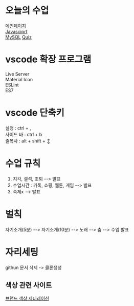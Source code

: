 # 오늘의 수업
[메인페이지](https://kingsong97.github.io/class2024/)   
[Javasciprt](https://kingsong97.github.io/class2024/Javascript/index.html)   
[MySQL](https://kingsong97.github.io/class2024/mysql/index.html)
[Quiz](https://kingsong97.github.io/class2024/quiz/index.html)   
 
# vscode 확장 프로그램

Live Server     
Material Icon   
ESLint  
ES7 


# vscode 단축키

설정 : ctrl + ,        
사이드 바 : ctrl + b      
줄복사 : alt + shift + ↕      


# 수업 규칙

1. 지각, 결석, 조퇴 --> 발표   
2. 수업시간 : 카톡, 쇼핑, 웹툰, 게임 --> 발표   
3. 숙제x --> 발표      


# 벌칙
자기소개(5분) --> 자기소개(10분) --> 노래 --> 춤 --> 수업 발표   

# 자리세팅
githun 문서 삭제 -> 클론생성

## 색상 관련 사이트
[브랜드 색상 제너레이션](https://huemint.com/brand-intersection/)